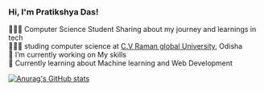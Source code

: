 ### Hi, I'm Pratikshya Das! 

👩🏻‍💻 Computer Science Student Sharing about my journey and learnings in tech<br/>
👩🏻‍🎓 studing computer science at [C.V Raman global University](https://cgu-odisha.ac.in/), Odisha<br/>
🔭 I’m currently working on My skills<br/>
💭 Currently learning about Machine learning and Web Development<br/>

[![Anurag's GitHub stats](https://github-readme-stats.vercel.app/api?username=PratikshyaDas2004)](https://github.com/anuraghazra/github-readme-stats)
